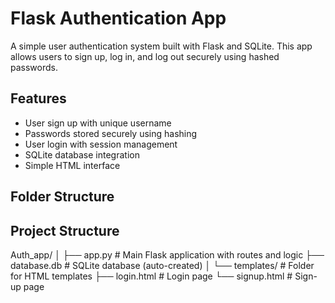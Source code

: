 # Flask Authentication App

A simple user authentication system built with Flask and SQLite. This app allows users to sign up, log in, and log out securely using hashed passwords.

## Features

- User sign up with unique username
- Passwords stored securely using hashing
- User login with session management
- SQLite database integration
- Simple HTML interface

## Folder Structure

## Project Structure

Auth_app/
│
├── app.py               # Main Flask application with routes and logic
├── database.db          # SQLite database (auto-created)
│
└── templates/           # Folder for HTML templates
    ├── login.html       # Login page
    └── signup.html      # Sign-up page
